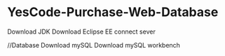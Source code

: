 # YesCode-Purchase-Web-Database


Download JDK
Download Eclipse EE
connect sever

//Database 
Download mySQL 
Download mySQL workbench
